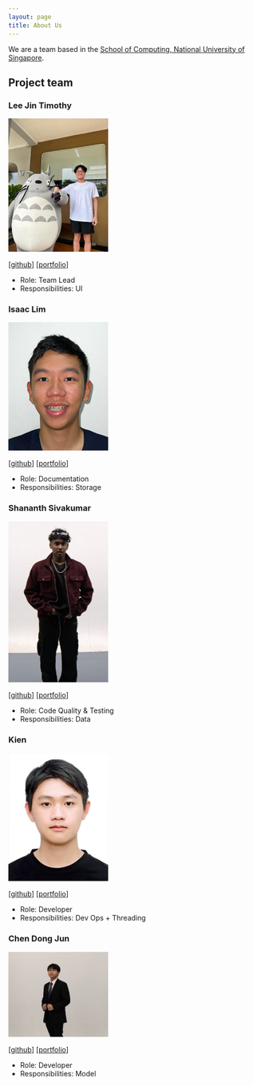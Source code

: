 ```yaml
---
layout: page
title: About Us
---
```


We are a team based in the [School of Computing, National University of Singapore](https://www.comp.nus.edu.sg).

## Project team


### Lee Jin Timothy

<img src="images/timothyleejin.png" width="200px">

[[github](https://github.com/timothyleejin)]
[[portfolio](team/timothyleejin.md)]

* Role: Team Lead
* Responsibilities: UI

### Isaac Lim

<img src="images/isaaclim01.png" width="200px">

[[github](http://github.com/isaaclim01)]
[[portfolio](team/isaaclim.md)]


* Role: Documentation
* Responsibilities: Storage

### Shananth Sivakumar

<img src="images/shockingly134.png" width="200px">


[[github](http://github.com/shockingly134)] [[portfolio](team/shockingly134.md)]

* Role: Code Quality & Testing
* Responsibilities: Data

### Kien

<img src="images/kineeeeee.png" width="200px">

[[github](http://github.com/kineeeeee)]
[[portfolio](team/dinhkiennguyen.md)]

* Role: Developer
* Responsibilities: Dev Ops + Threading


### Chen Dong Jun

<img src="images/strikerprv.png" width="200px">

[[github](http://github.com/strikerprv)]
[[portfolio](team/strikerprv.md)]


* Role: Developer
* Responsibilities: Model
